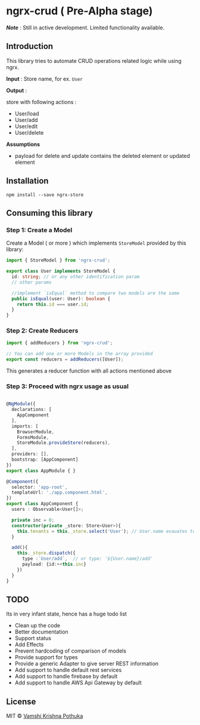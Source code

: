 # ngrx-crud ( Pre-Alpha stage)

**_Note_** : Still in active development. Limited functionality available.

## Introduction
This library tries to automate CRUD operations related logic while using ngrx. 

**Input** : Store name, for ex. `User` 

**Output** : 

store with following actions : 
 - User/load 
 - User/add
 - User/edit
 - User/delete

 **Assumptions** 
  - payload for delete and update contains the deleted element or updated element

## Installation 

`npm install --save ngrx-store`

## Consuming this library

### Step 1: Create a Model 

Create a Model ( or more ) which implements `StoreModel` provided by this library: 

```typescript
import { StoreModel } from 'ngrx-crud';

export class User implements StoreModel {
  id: string; // or any other identification param 
  // other params 

  //implement `isEqual` method to compare two models are the same 
  public isEqual(user: User): boolean {
    return this.id === user.id;
  }
}

```

### Step 2: Create Reducers 
```typescript
import { addReducers } from 'ngrx-crud';

// You can add one or more Models in the array provided
export const reducers = addReducers([User]);

```
This generates a reducer function with all actions mentioned above 

### Step 3: Proceed with ngrx usage as usual 

```typescript

@NgModule({
  declarations: [
    AppComponent
  ],
  imports: [
    BrowserModule,
    FormsModule,
    StoreModule.provideStore(reducers),
  ],
  providers: [],
  bootstrap: [AppComponent]
})
export class AppModule { }
```

```typescript
@Component({
  selector: 'app-root',
  templateUrl: './app.component.html',
})
export class AppComponent {
  users : Observable<User[]>;

  private inc = 0;
  constructor(private _store: Store<User>){
    this.tenants = this._store.select('User'); // User.name evauates to 'User' , if not sure just replace 'User' with User.name 
  }

  add(){
    this._store.dispatch({
      type :`User/add`,  // or type: '${User.name}/add'
      payload: {id:++this.inc}
    })
  }
}


```

## TODO 

Its in very infant state, hence has a huge todo list 
  - Clean up the code 
  - Better documentation
  - Support status
  - Add Effects 
  - Prevent hardcoding of comparison of models 
  - Provide support for types 
  - Provide a generic Adapter to give server REST information
  - Add support to handle default rest services 
  - Add support to handle firebase by default 
  - Add support to handle AWS Api Gateway by default 




## License

MIT © [Vamshi Krishna Pothuka](mailto:pvamshi@gmail.com)
